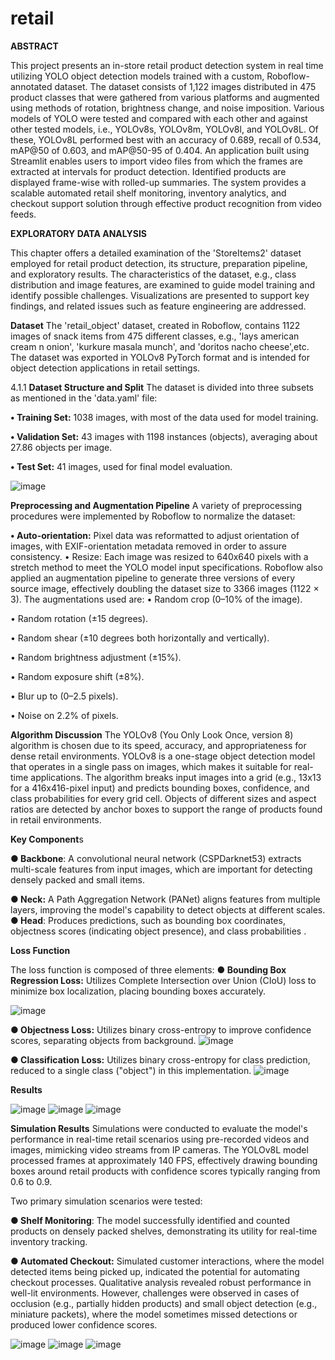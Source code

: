 # retail
**ABSTRACT** 

This project presents an in-store retail product detection system in real time utilizing YOLO object detection models trained with a custom, Roboflow-annotated dataset. The dataset consists of 1,122 images distributed in 475 product classes that were gathered from various platforms and augmented using methods of rotation, brightness change, and noise imposition. Various models of YOLO were tested and compared with each other and against other tested models, i.e., YOLOv8s, YOLOv8m, YOLOv8l, and YOLOv8L. Of these, YOLOv8L performed best with an accuracy of 0.689, recall of 0.534, mAP@50 of 0.603, and mAP@50-95 of 0.404. An application built using Streamlit enables users to import video files from which the frames are extracted at intervals for product detection. Identified products are displayed frame-wise with rolled-up summaries. The system provides a scalable automated retail shelf monitoring, inventory analytics, and checkout support solution through effective product recognition from video feeds.

**EXPLORATORY DATA ANALYSIS**

This chapter offers a detailed examination of the 'StoreItems2' dataset employed for retail product detection, its structure, preparation pipeline, and exploratory results. The characteristics of the dataset, e.g., class distribution and image features, are examined to guide model training and identify possible challenges. Visualizations are presented to support key findings, and related issues such as feature engineering are addressed.

**Dataset**
The 'retail_object' dataset, created in Roboflow, contains 1122 images of snack items from 475 different classes, e.g., 'lays american cream n onion', 'kurkure masala munch', and 'doritos nacho cheese',etc. The dataset was exported  in YOLOv8 PyTorch format and is intended for object detection applications in retail settings. 

4.1.1 **Dataset Structure and Split**
The dataset is divided into three subsets as mentioned in the 'data.yaml' file: 

**• Training Set:** 1038 images, with most of the data used for model training. 

**• Validation Set:** 43 images with 1198 instances (objects), averaging about 27.86 objects per image. 

**• Test Set:** 41 images, used for final model evaluation.

![image](https://github.com/user-attachments/assets/0988b836-07ac-4ee3-8c0f-95044cd92938)


**Preprocessing and Augmentation Pipeline**
A variety of preprocessing procedures were implemented by Roboflow to normalize the dataset:

**• Auto-orientation:** Pixel data was reformatted to adjust orientation of images, with EXIF-orientation metadata removed in order to assure consistency. 
• Resize: Each image was resized to 640x640 pixels with a stretch method to meet the YOLO model input specifications. Roboflow also applied an augmentation pipeline to generate three versions of every source 
image, effectively doubling the dataset size to 3366 images (1122 × 3). 
The augmentations used are: 
• Random crop (0–10% of the image). 

• Random rotation (±15 degrees).

• Random shear (±10 degrees both horizontally and vertically). 

• Random brightness adjustment (±15%). 

• Random exposure shift (±8%).

• Blur up to (0–2.5 pixels). 

• Noise on 2.2% of pixels.

**Algorithm Discussion** 
The YOLOv8 (You Only Look Once, version 8) algorithm is chosen due to its speed, accuracy, and appropriateness for dense retail environments. YOLOv8 is a one-stage object detection model that operates in a single pass on images, which makes it suitable for real-time applications. The algorithm breaks input images into a grid (e.g., 13x13 for a 416x416-pixel input) and predicts bounding boxes, confidence, and class probabilities for every grid cell. Objects of different sizes and aspect ratios are detected by anchor boxes to support the range of products found in retail environments.

 **Key Component**s

**● Backbone**: A convolutional neural network (CSPDarknet53) extracts multi-scale features from input images, which are important for detecting densely packed and small items. 

**● Neck:** A Path Aggregation Network (PANet) aligns features from multiple layers, improving the model's capability to detect objects at different scales. 
**● Head**: Produces predictions, such as bounding box coordinates, objectness scores (indicating object presence), and class probabilities . 

**Loss Function**

The loss function is composed of three elements: 
**● Bounding Box Regression Loss:** Utilizes Complete Intersection over Union (CIoU) loss to minimize box localization, placing bounding boxes accurately.

![image](https://github.com/user-attachments/assets/6a05dcd6-cfad-4607-9b1a-aad649e82350)


**● Objectness Loss:** 
Utilizes binary cross-entropy to improve confidence scores, separating objects from background. 
![image](https://github.com/user-attachments/assets/5c637f44-4d6c-4773-b720-8079ca0617c8)


**● Classification Loss:**
Utilizes binary cross-entropy for class prediction, reduced to a single class ("object") in this implementation.
![image](https://github.com/user-attachments/assets/e5be0481-56b0-4009-98c2-c2c4842d6f04)


**Results**

![image](https://github.com/user-attachments/assets/61dc2fcb-bc47-402b-ac75-555668679516)
![image](https://github.com/user-attachments/assets/54b5277a-7b4b-4b5c-b926-864c99a7910a)    ![image](https://github.com/user-attachments/assets/e3bf5e9f-c896-4056-81fb-a50a21719838)




**Simulation Results** 
Simulations were conducted to evaluate the model's performance in real-time retail scenarios using pre-recorded videos and images, mimicking video streams from IP cameras. The YOLOv8L model processed frames at approximately 140 FPS, effectively drawing bounding boxes around retail products with confidence scores typically ranging from 0.6 to 0.9.

Two primary simulation scenarios were tested: 

**● Shelf Monitoring**: The model successfully identified and counted products on densely packed shelves, demonstrating its utility for real-time inventory tracking. 

**● Automated Checkout:** Simulated customer interactions, where the model detected items being picked up, indicated the potential for automating checkout processes. Qualitative analysis revealed robust performance in well-lit environments. However, challenges were observed in cases of occlusion (e.g., partially hidden products) and small object detection (e.g., miniature packets), where the model sometimes missed detections or produced lower confidence scores.

![image](https://github.com/user-attachments/assets/85bacd98-63b7-4ebe-8f00-bc5bc0d61212) 
![image](https://github.com/user-attachments/assets/b2233885-fce6-44c5-9bc6-40b3ce2d6a0a) ![image](https://github.com/user-attachments/assets/4bcbcb18-b03a-460a-96ff-fbed8450f6cc)







